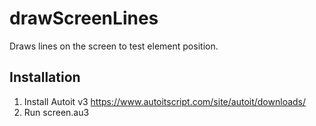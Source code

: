 # drawScreenLines

Draws lines on the screen to test element position.

## Installation
1. Install Autoit v3 https://www.autoitscript.com/site/autoit/downloads/
2. Run screen.au3
